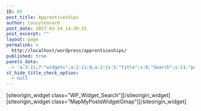 ```yaml
---
ID: 65
post_title: Apprenticeships
author: lousyleonard
post_date: 2017-03-24 14:30:15
post_excerpt: ""
layout: page
permalink: >
  http://localhost/wordpress/apprenticeships/
published: true
panels_data:
  - 'a:3:{s:7:"widgets";a:2:{i:0;a:2:{s:5:"title";s:6:"Search";s:11:"panels_info";a:7:{s:5:"class";s:16:"WP_Widget_Search";s:3:"raw";b:0;s:4:"grid";i:0;s:4:"cell";i:3;s:2:"id";i:0;s:9:"widget_id";s:36:"53eb31d6-25d3-4ea1-b699-c90dda037719";s:5:"style";a:1:{s:18:"background_display";s:4:"tile";}}}i:1;a:11:{s:5:"title";s:21:"MAP OF ALL CAREERS…";s:6:"region";s:4:"auto";s:8:"taxonomy";s:8:"post_tag";s:6:"parent";s:0:"";s:7:"maptype";s:7:"roadmap";s:14:"maptypecontrol";s:4:"true";s:10:"infowindow";s:4:"true";s:6:"target";s:5:"_self";s:5:"width";i:500;s:6:"height";i:600;s:11:"panels_info";a:6:{s:5:"class";s:20:"MapMyPostsWidgetGmap";s:4:"grid";i:1;s:4:"cell";i:1;s:2:"id";i:1;s:9:"widget_id";s:36:"1701662f-7354-4e30-bdd2-db3c3925fa37";s:5:"style";a:2:{s:27:"background_image_attachment";b:0;s:18:"background_display";s:4:"tile";}}}}s:5:"grids";a:2:{i:0;a:2:{s:5:"cells";i:4;s:5:"style";a:0:{}}i:1;a:2:{s:5:"cells";i:2;s:5:"style";a:0:{}}}s:10:"grid_cells";a:6:{i:0;a:4:{s:4:"grid";i:0;s:5:"index";i:0;s:6:"weight";d:0.25;s:5:"style";a:0:{}}i:1;a:4:{s:4:"grid";i:0;s:5:"index";i:1;s:6:"weight";d:0.25;s:5:"style";a:0:{}}i:2;a:4:{s:4:"grid";i:0;s:5:"index";i:2;s:6:"weight";d:0.25;s:5:"style";a:0:{}}i:3;a:4:{s:4:"grid";i:0;s:5:"index";i:3;s:6:"weight";d:0.25;s:5:"style";a:0:{}}i:4;a:4:{s:4:"grid";i:1;s:5:"index";i:0;s:6:"weight";d:0.5;s:5:"style";a:0:{}}i:5;a:4:{s:4:"grid";i:1;s:5:"index";i:1;s:6:"weight";d:0.5;s:5:"style";a:0:{}}}}'
st_hide_title_check_option:
  - null
---
```

<div id="pl-65"  class="panel-layout" ><div id="pg-65-0"  class="panel-grid panel-no-style" ><div id="pgc-65-0-0"  class="panel-grid-cell panel-grid-cell-empty"  data-weight="0.25" ></div><div id="pgc-65-0-1"  class="panel-grid-cell panel-grid-cell-empty"  data-weight="0.25" ></div><div id="pgc-65-0-2"  class="panel-grid-cell panel-grid-cell-empty"  data-weight="0.25" ></div><div id="pgc-65-0-3"  class="panel-grid-cell"  data-weight="0.25" ><div id="panel-65-0-3-0" class="so-panel widget widget_search panel-first-child panel-last-child" data-index="0" data-style="{&quot;background_display&quot;:&quot;tile&quot;}" >[siteorigin_widget class="WP_Widget_Search"]<input type="hidden" value="{&quot;instance&quot;:{&quot;title&quot;:&quot;Search&quot;},&quot;args&quot;:{&quot;before_widget&quot;:&quot;&lt;div id=\&quot;panel-65-0-3-0\&quot; class=\&quot;so-panel widget widget_search panel-first-child panel-last-child\&quot; data-index=\&quot;0\&quot; data-style=\&quot;{&amp;quot;background_display&amp;quot;:&amp;quot;tile&amp;quot;}\&quot; &gt;&quot;,&quot;after_widget&quot;:&quot;&lt;\/div&gt;&quot;,&quot;before_title&quot;:&quot;&lt;h3 class=\&quot;widget-title\&quot;&gt;&quot;,&quot;after_title&quot;:&quot;&lt;\/h3&gt;&quot;,&quot;widget_id&quot;:&quot;widget-0-3-0&quot;}}" />[/siteorigin_widget]</div></div></div><div id="pg-65-1"  class="panel-grid panel-no-style" ><div id="pgc-65-1-0"  class="panel-grid-cell panel-grid-cell-empty"  data-weight="0.5" ></div><div id="pgc-65-1-1"  class="panel-grid-cell"  data-weight="0.5" ><div id="panel-65-1-1-0" class="so-panel widget widget_mapmypostswidgetgmap widget_mmp_gmap panel-first-child panel-last-child" data-index="1" data-style="{&quot;background_image_attachment&quot;:false,&quot;background_display&quot;:&quot;tile&quot;}" >[siteorigin_widget class="MapMyPostsWidgetGmap"]<input type="hidden" value="{&quot;instance&quot;:{&quot;title&quot;:&quot;MAP OF ALL CAREERS\u2026&quot;,&quot;region&quot;:&quot;auto&quot;,&quot;taxonomy&quot;:&quot;post_tag&quot;,&quot;parent&quot;:&quot;&quot;,&quot;maptype&quot;:&quot;roadmap&quot;,&quot;maptypecontrol&quot;:&quot;true&quot;,&quot;infowindow&quot;:&quot;true&quot;,&quot;target&quot;:&quot;_self&quot;,&quot;width&quot;:500,&quot;height&quot;:600},&quot;args&quot;:{&quot;before_widget&quot;:&quot;&lt;div id=\&quot;panel-65-1-1-0\&quot; class=\&quot;so-panel widget widget_mapmypostswidgetgmap widget_mmp_gmap panel-first-child panel-last-child\&quot; data-index=\&quot;1\&quot; data-style=\&quot;{&amp;quot;background_image_attachment&amp;quot;:false,&amp;quot;background_display&amp;quot;:&amp;quot;tile&amp;quot;}\&quot; &gt;&quot;,&quot;after_widget&quot;:&quot;&lt;\/div&gt;&quot;,&quot;before_title&quot;:&quot;&lt;h3 class=\&quot;widget-title\&quot;&gt;&quot;,&quot;after_title&quot;:&quot;&lt;\/h3&gt;&quot;,&quot;widget_id&quot;:&quot;widget-1-1-0&quot;}}" />[/siteorigin_widget]</div></div></div></div>